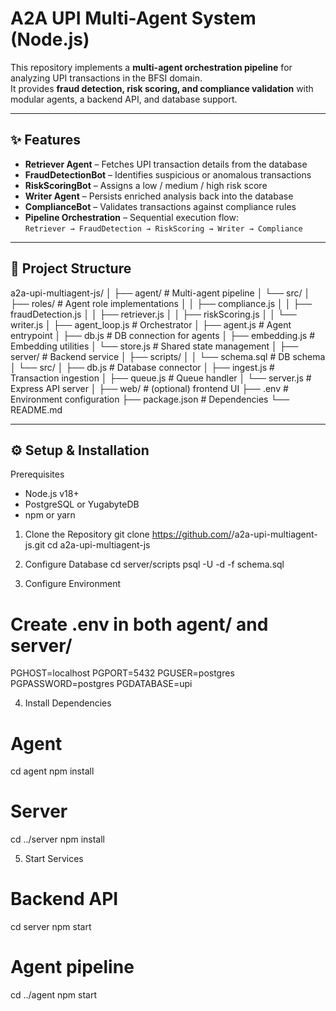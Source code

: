 # A2A UPI Multi-Agent System (Node.js)

This repository implements a **multi-agent orchestration pipeline** for analyzing UPI transactions in the BFSI domain.  
It provides **fraud detection, risk scoring, and compliance validation** with modular agents, a backend API, and database support.

---

## ✨ Features

- **Retriever Agent** – Fetches UPI transaction details from the database  
- **FraudDetectionBot** – Identifies suspicious or anomalous transactions  
- **RiskScoringBot** – Assigns a low / medium / high risk score  
- **Writer Agent** – Persists enriched analysis back into the database  
- **ComplianceBot** – Validates transactions against compliance rules  
- **Pipeline Orchestration** – Sequential execution flow:  
  `Retriever → FraudDetection → RiskScoring → Writer → Compliance`  

---

## 📂 Project Structure

a2a-upi-multiagent-js/
│
├── agent/ # Multi-agent pipeline
│ └── src/
│ ├── roles/ # Agent role implementations
│ │ ├── compliance.js
│ │ ├── fraudDetection.js
│ │ ├── retriever.js
│ │ ├── riskScoring.js
│ │ └── writer.js
│ ├── agent_loop.js # Orchestrator
│ ├── agent.js # Agent entrypoint
│ ├── db.js # DB connection for agents
│ ├── embedding.js # Embedding utilities
│ └── store.js # Shared state management
│
├── server/ # Backend service
│ ├── scripts/
│ │ └── schema.sql # DB schema
│ └── src/
│ ├── db.js # Database connector
│ ├── ingest.js # Transaction ingestion
│ ├── queue.js # Queue handler
│ └── server.js # Express API server
│
├── web/ # (optional) frontend UI
├── .env # Environment configuration
├── package.json # Dependencies
└── README.md

---

## ⚙️ Setup & Installation

Prerequisites
- Node.js v18+  
- PostgreSQL or YugabyteDB  
- npm or yarn  

1. Clone the Repository
git clone https://github.com/<your-org>/a2a-upi-multiagent-js.git
cd a2a-upi-multiagent-js

2. Configure Database
cd server/scripts
psql -U <user> -d <database> -f schema.sql

3. Configure Environment
# Create .env in both agent/ and server/
PGHOST=localhost
PGPORT=5432
PGUSER=postgres
PGPASSWORD=postgres
PGDATABASE=upi

4. Install Dependencies
# Agent
cd agent
npm install

# Server
cd ../server
npm install

5. Start Services
# Backend API
cd server
npm start

# Agent pipeline
cd ../agent
npm start


